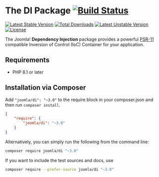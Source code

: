 # The DI Package [![Build Status](https://ci.joomla.org/api/badges/joomla-framework/di/status.svg?ref=refs/heads/3.x-dev)](https://ci.joomla.org/joomla-framework/di)

[![Latest Stable Version](https://poser.pugx.org/joomla/di/v/stable)](https://packagist.org/packages/joomla/di)
[![Total Downloads](https://poser.pugx.org/joomla/di/downloads)](https://packagist.org/packages/joomla/di)
[![Latest Unstable Version](https://poser.pugx.org/joomla/di/v/unstable)](https://packagist.org/packages/joomla/di)
[![License](https://poser.pugx.org/joomla/di/license)](https://packagist.org/packages/joomla/di)

The Joomla! **Dependency Injection** package provides a powerful [PSR-11](http://www.php-fig.org/psr/psr-11/) compatible Inversion of Control (IoC) Container for your application.

## Requirements

* PHP 8.1 or later

## Installation via Composer

Add `"joomla/di": "~3.0"` to the require block in your composer.json and then run `composer install`.

```json
{
	"require": {
		"joomla/di": "~3.0"
	}
}
```

Alternatively, you can simply run the following from the command line:

```sh
composer require joomla/di "~3.0"
```

If you want to include the test sources and docs, use

```sh
composer require --prefer-source joomla/di "~3.0"
```

